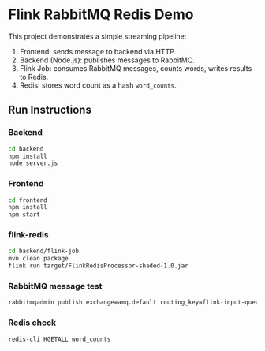 # Flink RabbitMQ Redis Demo

This project demonstrates a simple streaming pipeline:

1. Frontend: sends message to backend via HTTP.
2. Backend (Node.js): publishes messages to RabbitMQ.
3. Flink Job: consumes RabbitMQ messages, counts words, writes results to Redis.
4. Redis: stores word count as a hash `word_counts`.

## Run Instructions

### Backend
```bash
cd backend
npm install
node server.js
```

### Frontend
```bash
cd frontend
npm install
npm start
```

### flink-redis
```bash
cd backend/flink-job
mvn clean package
flink run target/FlinkRedisProcessor-shaded-1.0.jar
```

### RabbitMQ message test
```bash
rabbitmqadmin publish exchange=amq.default routing_key=flink-input-queue payload="hello world hello flink"
```

### Redis check
```bash
redis-cli HGETALL word_counts
```
